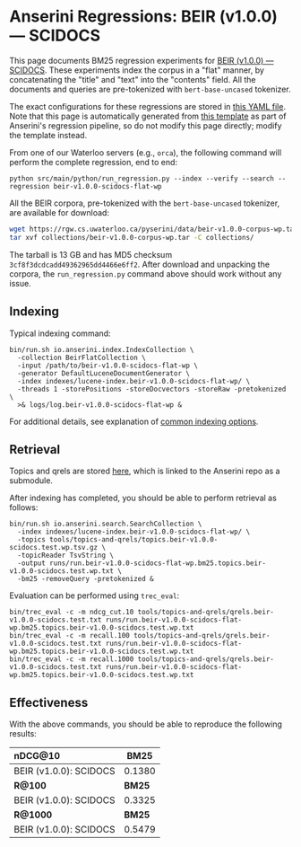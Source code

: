 # Anserini Regressions: BEIR (v1.0.0) &mdash; SCIDOCS

This page documents BM25 regression experiments for [BEIR (v1.0.0) &mdash; SCIDOCS](http://beir.ai/).
These experiments index the corpus in a "flat" manner, by concatenating the "title" and "text" into the "contents" field.
All the documents and queries are pre-tokenized with `bert-base-uncased` tokenizer.

The exact configurations for these regressions are stored in [this YAML file](../../src/main/resources/regression/beir-v1.0.0-scidocs-flat-wp.yaml).
Note that this page is automatically generated from [this template](../../src/main/resources/docgen/templates/beir-v1.0.0-scidocs-flat-wp.template) as part of Anserini's regression pipeline, so do not modify this page directly; modify the template instead.

From one of our Waterloo servers (e.g., `orca`), the following command will perform the complete regression, end to end:

```
python src/main/python/run_regression.py --index --verify --search --regression beir-v1.0.0-scidocs-flat-wp
```

All the BEIR corpora, pre-tokenized with the `bert-base-uncased` tokenizer, are available for download:

```bash
wget https://rgw.cs.uwaterloo.ca/pyserini/data/beir-v1.0.0-corpus-wp.tar -P collections/
tar xvf collections/beir-v1.0.0-corpus-wp.tar -C collections/
```

The tarball is 13 GB and has MD5 checksum `3cf8f3dcdcadd49362965dd4466e6ff2`.
After download and unpacking the corpora, the `run_regression.py` command above should work without any issue.

## Indexing

Typical indexing command:

```
bin/run.sh io.anserini.index.IndexCollection \
  -collection BeirFlatCollection \
  -input /path/to/beir-v1.0.0-scidocs-flat-wp \
  -generator DefaultLuceneDocumentGenerator \
  -index indexes/lucene-index.beir-v1.0.0-scidocs-flat-wp/ \
  -threads 1 -storePositions -storeDocvectors -storeRaw -pretokenized \
  >& logs/log.beir-v1.0.0-scidocs-flat-wp &
```

For additional details, see explanation of [common indexing options](../../docs/common-indexing-options.md).

## Retrieval

Topics and qrels are stored [here](https://github.com/castorini/anserini-tools/tree/master/topics-and-qrels), which is linked to the Anserini repo as a submodule.

After indexing has completed, you should be able to perform retrieval as follows:

```
bin/run.sh io.anserini.search.SearchCollection \
  -index indexes/lucene-index.beir-v1.0.0-scidocs-flat-wp/ \
  -topics tools/topics-and-qrels/topics.beir-v1.0.0-scidocs.test.wp.tsv.gz \
  -topicReader TsvString \
  -output runs/run.beir-v1.0.0-scidocs-flat-wp.bm25.topics.beir-v1.0.0-scidocs.test.wp.txt \
  -bm25 -removeQuery -pretokenized &
```

Evaluation can be performed using `trec_eval`:

```
bin/trec_eval -c -m ndcg_cut.10 tools/topics-and-qrels/qrels.beir-v1.0.0-scidocs.test.txt runs/run.beir-v1.0.0-scidocs-flat-wp.bm25.topics.beir-v1.0.0-scidocs.test.wp.txt
bin/trec_eval -c -m recall.100 tools/topics-and-qrels/qrels.beir-v1.0.0-scidocs.test.txt runs/run.beir-v1.0.0-scidocs-flat-wp.bm25.topics.beir-v1.0.0-scidocs.test.wp.txt
bin/trec_eval -c -m recall.1000 tools/topics-and-qrels/qrels.beir-v1.0.0-scidocs.test.txt runs/run.beir-v1.0.0-scidocs-flat-wp.bm25.topics.beir-v1.0.0-scidocs.test.wp.txt
```

## Effectiveness

With the above commands, you should be able to reproduce the following results:

| **nDCG@10**                                                                                                  | **BM25**  |
|:-------------------------------------------------------------------------------------------------------------|-----------|
| BEIR (v1.0.0): SCIDOCS                                                                                       | 0.1380    |
| **R@100**                                                                                                    | **BM25**  |
| BEIR (v1.0.0): SCIDOCS                                                                                       | 0.3325    |
| **R@1000**                                                                                                   | **BM25**  |
| BEIR (v1.0.0): SCIDOCS                                                                                       | 0.5479    |
